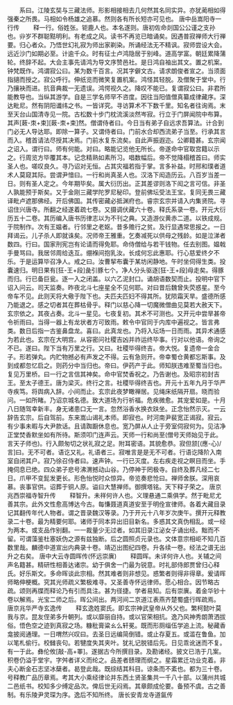 <!-- { "loadSidebar": true } -->
　　系曰。江陵玄奘与三藏法师。形影相接相去几何然其名同实异。亦犹蔺相如得强秦之所畏。马相如令杨雄之追慕。然则各有所长短亦可见也。
唐中岳嵩阳寺一行传
　　释一行。俗姓张。钜鹿人也。本名遂则。唐初佐命剡国公公谨之支孙也。丱岁不群聪黠明利。有老成之风。读书不再览已暗诵矣。因遇普寂禅师大行禅要。归心者众。乃悟世幻礼寂为师出家剃染。所诵经法无不精讽。寂师尝设大会。远近沙门如期必至。计逾千众。时有征士卢鸿隐居于别峰。道高学富。朝廷累降蒲轮。终辞不起。大会主事先请鸿为导文序赞邑社。是日鸿自袖出其文。置之机案。钟梵既作。鸿谓寂公曰。某为数千百言。况其字僻文古。请求朗俊者宣之。当须面指擿而授之。寂公呼行。伸纸览而微笑复置机案。鸿怪其轻脱。及僧聚于堂中。行乃攘袂而进。抗音典裁一无遗误。鸿愕视久之。降叹不能已。复谓寂公曰。非君所能教导也。当纵其游学。自是三学名师罕不咨度。因往当阳值僧真纂成律藏序。深达毗尼。然有阴阳谶纬之书。一皆详究。寻访算术不下数千里。知名者往询焉。末至天台山国清寺见一院。古松数十步门枕流溪淡然岑寂。行立于门屏闻院中布算。其声[蓛-朿+束][蓛-朿+束]然。僧谓侍者曰。今日当有弟子自远求吾算法。计合到门必无人导达耶。即除一算子。又谓侍者曰。门前水合却西流弟子当至。行承其言而入。稽首请法尽授其决焉。门前水复东流矣。自此声振遐迩。公卿籍甚。玄宗闻之诏入。谓行曰。师有何能。对曰。略能记览他无所长。帝遂命中官取宫籍以示之。行周览方毕覆其本。记念精熟如素所习。唱数幅后。帝不觉降榻稽首曰。师实圣人也。嗟叹良久。寻乃诏对无恒。占其灾福若指于掌。言多补益。时邢和璞者道术人莫窥其际。尝谓尹愔曰。一行和尚真圣人也。汉洛下闳造历云。八百岁当差一日。则有圣人定之。今年期毕矣。属大衍历出。正其差谬则洛下闳之言可信。非圣人孰能预于斯矣。又于金刚三藏学陀罗尼秘印。登前佛坛受法王宝。复同无畏三藏译毗卢遮那佛经。开后佛国。其传密藏必抵渊府也。睿宗玄宗并请入内集贤院。寻诏住兴唐寺。所翻之经遂着疏七卷。又摄调伏藏六十卷。释氏系录一卷。开元大衍历五十二卷。其历编入唐书历律志以为不刊之典。又造游仪黄赤二道。以铁成规。于院制作。次有王媪者。行邻里之老妪。昔多赡行之贫。及行显遇常思报之。一日拜谒云。儿子杀人即就诛矣。况师帝王雅重。乞奏减死以供母之残龄。如是泣涕者数四。行曰。国家刑宪岂有论请而得免耶。命侍僧给与若干钱物。任去别图。媪戟手曼骂曰。我居邻周给迭互。绷褓间抱乳汝。长成何忘此惠耶。行心慈爱终夕不乐。于是运算毕召净人。戒之曰。汝曹挈布囊于某坊闲静地。午时坐伺得生类。投囊速归。明日果有[狂-王+段]彘引豚七个。净人分头驱逐[狂-王+段]母走矣。得豚而归。行已备巨瓮。逐一入之闭盖。以六乙泥封口。诵胡语数契而止。投明中官下诏入问云。司天监奏。昨夜北斗七座星全不见何耶。对曰昔后魏曾失荧惑星。至今帝车不见。此则天将大儆于陛下也。夫匹夫匹妇不得其所。犹陨霜天旱。盛德所感乃能退之。感之切者其在葬枯骨乎。释门以慈心降一切魔微僧曲见莫若大赦天下。玄宗依之。其夜占奏。北斗一星见。七夜复初。其术不可测也。又开元中尝旱甚帝令祈雨曰。当得一器上有龙状者方可致雨。敕令中官同于内库中遍视之。皆言弗类。数日后指一古鉴鼻盘龙。喜曰。此真龙也。乃将入坛场一日而雨。其异术通感为若此也。玄宗在大明宫。从容密问社稷吉凶并祚运终毕事。行对以他语。帝询之不已。遂曰。陛下当有万里之行。又曰。社稷毕得终吉。帝大悦。复遗帝一金合子。形若弹丸。内贮物撼必有声发之不得。云有急则开。帝幸蜀仓黄都忘斯事。及到成都忽忆启之。则药分中当归也。帝曰。伊药产于此。师知朕违难至蜀当归也。复见万里桥。曰一行之言信其神矣。命中官焚香祝之。乃告谢也。及昭宗初封吉王。至太子德王。唐为梁灭。终行之言。社稷毕得终吉也。开元十五年九月于华严寺疾笃。将舆病入辞。小间而止。玄宗此夜梦瞰禅居。见绳床纸隔开扇。晓而验问。一如所睹。乃诏京城名德。致大道场为行祈福。危疾微愈。其宠爱如是。十月八日随驾幸新丰。身无诸患口无一言。忽然浴香水换衣趺坐。正念怡然示灭。一云辞告玄宗。后自驾前。东来嵩山谒礼本师。即寂也。时河南尹裴宽正谒寂。寂云。有少事未暇与大尹款话。且请踟蹰休息也。宽乃屏从人止于旁室伺寂何为。见洁净正堂焚香默坐如有所待。斯须叩门连声云。天师一行和尚至(僧号天师始见于此。言天子师也)。行入颇匆切之状礼寂之足。附耳密语。其貌愈恭。寂但颔[(應-心)/言]曰。无不可者。语讫又礼。礼语者三。寂唯言是是无不可者。行语讫降阶入南室自闭其户。寂乃徐召侍者曰。速声钟。一行已灭度。左右疾走视之瞑目而坐。手掩伺息已绝。四众弟子悲号沸渭撼动山谷。乃停神于罔极寺。自终及葬凡经二七日。爪甲不变髭发更长。形色怡悦时众惊异。帝览奏悲怆曰。禅师舍朕。深用哀慕。丧事官供。诏葬于铜人原。谥曰大慧禅师。御撰塔铭。天下释子荣之。
唐京兆西崇福寺智升传
　　释智升。未祥何许人也。义理悬通二乘俱学。然于毗尼尤善其宗。此外文性愈高博达今古。每慊聂道真道安至于明佺宣律师。各着大藏目录记其翻传年代人物者。谓之晋录魏汉等录。乃于开元十八年岁次庚午。撰开元释教录二十卷。最为精要何耶。诸师于同本异出旧目新名。多惑其文真伪相乱。或一经为两本。或支品作别翻。一一裁量少无过者。如其旧录江泌女子诵出经。黜而不留。可谓藻鉴杜塞妖伪之源有兹独断。后之圆照贞元录也。文体意宗相岠不知几百数里哉。麟德中道宣出内典录十卷。靖迈出图纪四卷。升各续一卷。经法之谱无出升之右矣。
唐中大云寺圆晖传(怀远崇廙)
　　释圆晖。未详何许人也。关辅之间声名籍甚。精研性相善达诸宗。幼于俱舍一门最为锐意。时礼部侍郎贾曾归心释氏。好乐斯文。多命晖谈此宗相。然其难者则非想见。惑繁者则得非得章。爰请晖师略伸梗概。究其光师疏义繁极难寻。又圣善寺怀远律师。愿心相合。因节略古疏。颂则再牒而释论乃有引而具注。甚为径捷。学者易知。后有崇廙。着金华钞十卷以解焉。光宝二师之后。晖公间出。两河间二京道江表燕齐楚蜀盛行晖疏焉。
唐京兆华严寺玄逸传
　　释玄逸姓窦氏。即玄宗神武皇帝从外父也。繁柯懿叶莫我与京。昆友侄弟多升朝列。或以靡丽自持。或以官荣相抗。逸乃风神秀朗萧洒拔俗。悟色空之迹到真寂之场。糠秕膏粱ㄠ么轩冕。既而形厕缁伍学追上流。秘藏香龛披阅通理。一日喟然兴叹曰。去圣日远编简倒错。或止存夏五。或滥在鲁鱼。加以笔札偷行。校雠丧句。若犍度失其夹叶。犹礼记脱错后先。日见乖讹迷而不复。有一于此。彝伦攸[敲-高+睪]。遂据古今所撰目录。及勘诸经。披文已浩于几案。积卷仍溢于堂宇。字舛者详义而纶之。品差者赜理而纲之。星霜累迁功业克着。非夫心断金石志坚冰蘖者。曷登此哉。既综结其科目。谅条而不紊也。都为三十卷。号释教广品历章焉。考其大小乘经律论并东西土贤圣集共一千八十部。以蒲州共城二邑纸书。校知多少缚定品次。俾后世无闷焉。其章颇成伦要。备预不虞。古之善制。有乐陵尹灵琛为序。逸后不知所终。
唐长安青龙寺道氤传
